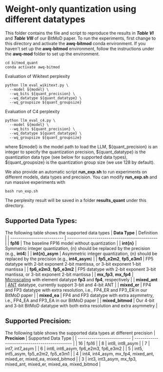 
# Weight-only quantization using different datatypes

This folder contains the file and script to reproduce the results in **_Table VI_** and **_Table VIII_** of our BitMoD paper. 
To run the experiments, first change to this directory and activate the **awq-bitmod** conda environment. If you haven't set up the **awq-bitmod** environment, follow the instructions under the **awq-mod** folder to set up the environment.
```
cd bitmod_quant
conda activate awq-bitmod
```
Evaluation of Wikitext perplexity
```
python llm_eval_wikitext.py \
  --model ${model} \
  --wq_bits ${quant_precision} \
  --wq_datatype ${quant_datatype} \
  --wq_groupsize ${quant_groupsize}
```
Evaluation of C4 perplexity
```
python llm_eval_c4.py \
  --model ${model} \
  --wq_bits ${quant_precision} \
  --wq_datatype ${quant_datatype} \
  --wq_groupsize ${quant_groupsize}
```
where ${model} is the model path to load the LLM, ${quant_precision} is an integer to specify the quantization precision, ${quant_datatype} is the quantization data type (see below for supported data types), ${quant_groupsize} is the quantization group size (we use 128 by default).

We also provide an automatic script **run_exp.sh** to run experiments on different models, data types and precision. You can modify **run_exp.sh** and run massive experiments with
```
bash run_exp.sh
```
The perplexity result will be saved in a folder **results_quant** under this directory.

## Supported Data Types:
The following table shows the supported data types
|  **Data Type**              | Definition                                     |
| --------------------------- | ---------------------------------------------- |
|  **fp16**                   | The baseline FP16 model without quantization   |
|  **int{n}**                 | Symmetric integer quantization, {n} should be replaced by the precision (e.g., **int4**) |
|  **int{n}_asym**            | Asymmetric integer quantization, {n} should be replaced by the precision (e.g., **int4_asym**) |
|  **fp5_e2m2**, **fp5_e3m1** | FP5 datatype with 2-bit exponent 2-bit mantissa, or 3-bit exponent 1-bit mantissa |
|  **fp6_e2m3**, **fp5_e3m2** | FP5 datatype with 2-bit exponent 3-bit mantissa, or 3-bit exponent 2-bit mantissa |
|  **mx_fp3**, **mx_fp4**     | [Microscaling](https://www.opencompute.org/documents/ocp-microscaling-formats-mx-v1-0-spec-final-pdf) with element datatype **fp3** and **fp4**, respectively |
|  **mixed_ant**              | [ANT](https://arxiv.org/abs/2208.14286) datatype, currently support 3-bit and 4-bit ANT |
|  **mixed_er**               | FP4 and FP3 datatype with extra resolution, i.e., FP4_ER and FP3_ER in our BitMoD paper |
|  **mixed_ea**               | FP4 and FP3 datatype with extra asymmetry, i.e., FP4_EA and FP3_EA in our BitMoD paper |
|  **mixed_bitmod**           | Our 4-bit and 3-bit BitMoD datatype with both extra resolution and extra asymmetry |

## Supported Precision:
The following table shows the supported data types at different precision
|  **Precision**              | Supported Data Type                            |
| --------------------------- | ---------------------------------------------- |
|  16                   | fp16   |
|  8                    | int8, int8_asym   |
|  7                    | int7, int7_asym   |
|  6                    | int6, int6_asym, fp6_e2m3, fp6_e3m2   |
|  5                    | int5, int5_asym, fp5_e2m2, fp5_e3m1   |
|  4                    | int4, int4_asym, mx_fp4, mixed_ant, mixed_er, mixed_ea, mixed_bitmod   |
|  3                    | int3, int3_asym, mx_fp3, mixed_ant, mixed_er, mixed_ea, mixed_bitmod   |

